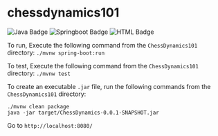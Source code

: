 # chessdynamics101

![Java Badge](https://img.shields.io/badge/java-18-informational?style=plastic&logo=java&logoColor=yellow&color=yellow)
![Springboot Badge](https://img.shields.io/badge/SpringBoot-2.5.5-informational?style=plastic&logo=spring&logoColor=green&color=green)
![HTML Badge](https://img.shields.io/badge/HTML/CSS-JS-informational?style=plastic&logo=firefox&logoColor=blue&color=blue)

To run, Execute the following command from the `ChessDynamics101` directory: `./mvnw spring-boot:run`

To test, Execute the following command from the `ChessDynamics101` directory: `./mvnw test`

To create an executable `.jar` file, run the following commands from the `ChessDynamics101` directory:
```
./mvnw clean package
java -jar target/ChessDynamics-0.0.1-SNAPSHOT.jar
```

Go to `http://localhost:8080/`

